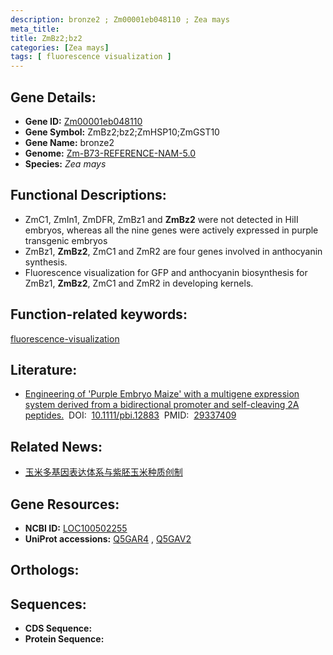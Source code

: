 ```yaml
---
description: bronze2 ; Zm00001eb048110 ; Zea mays
meta_title:
title: ZmBz2;bz2
categories: [Zea mays]
tags: [ fluorescence visualization ]
---
```


## Gene Details:
- **Gene ID:**	[Zm00001eb048110](https://www.maizegdb.org/gene_center/gene/Zm00001eb048110)
- **Gene Symbol:** ZmBz2;bz2;ZmHSP10;ZmGST10
- **Gene Name:** bronze2
- **Genome:** [Zm-B73-REFERENCE-NAM-5.0](https://www.maizegdb.org/genome/assembly/Zm-B73-REFERENCE-NAM-5.0)
- **Species:** *Zea mays*

## Functional Descriptions:
   - ZmC1, ZmIn1, ZmDFR, ZmBz1 and **ZmBz2** were not detected in HiII embryos, whereas all the nine genes were actively expressed in purple transgenic embryos 
   - ZmBz1, **ZmBz2**, ZmC1 and ZmR2 are four genes involved in anthocyanin synthesis.
   - Fluorescence visualization for GFP and anthocyanin biosynthesis for ZmBz1, **ZmBz2**, ZmC1 and ZmR2 in developing kernels.

## Function-related keywords:
[fluorescence-visualization](/tags/fluorescence-visualization/)

## Literature:
   - [Engineering of &#x27;Purple Embryo Maize&#x27; with a multigene expression system derived from a bidirectional promoter and self-cleaving 2A peptides.]( https://onlinelibrary.wiley.com/doi/10.1111/pbi.12883)&nbsp;&nbsp;DOI:&nbsp;&nbsp;[10.1111/pbi.12883](https://onlinelibrary.wiley.com/doi/10.1111/pbi.12883)&nbsp;&nbsp;PMID:&nbsp;&nbsp;[29337409](https://pubmed.ncbi.nlm.nih.gov/29337409/)

## Related News:
   - [玉米多基因表达体系与紫胚玉米种质创制](https://mp.weixin.qq.com/s?__biz=MzU3ODY3MDM0NA==&mid=2247488154&idx=3&sn=dfc39d825aabdbcb168d39b26abe71bf&chksm=fd7088fdca0701ebd1d6d02eb0eec9b0c74f6af6237a9f445822a75459c6fd977fb8f9061858&scene=27#wechat_redirect)

## Gene Resources:
- **NCBI ID:**  [LOC100502255](https://www.ncbi.nlm.nih.gov/gene/?term=LOC100502255)
- **UniProt accessions:** [Q5GAR4](https://www.uniprot.org/uniprotkb/Q5GAR4/entry)&nbsp;,&nbsp;[Q5GAV2](https://www.uniprot.org/uniprotkb/Q5GAV2/entry)

## Orthologs:

## Sequences:
- **CDS Sequence:**
- **Protein Sequence:**
